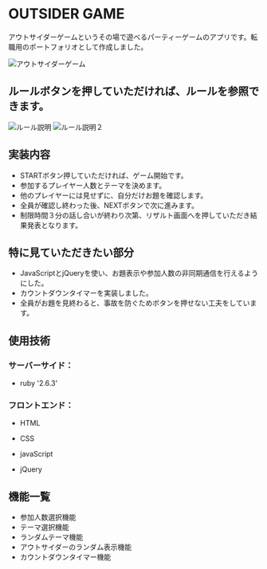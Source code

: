 # OUTSIDER GAME

アウトサイダーゲームというその場で遊べるパーティーゲームのアプリです。転職用のポートフォリオとして作成しました。


![アウトサイダーゲーム ](https://i.gyazo.com/04ac50303906ab33084687d98b887a2c.png)

## ルールボタンを押していただければ、ルールを参照できます。

![ルール説明 ](https://i.gyazo.com/a41d7994f7c0936327a790bd17a7161b.png)
![ルール説明２ ](https://i.gyazo.com/a41d7994f7c0936327a790bd17a7161b.png)

## 実装内容

* STARTボタン押していただければ、ゲーム開始です。
* 参加するプレイヤー人数とテーマを決めます。
* 他のプレイヤーには見せずに、自分だけお題を確認します。
* 全員が確認し終わった後、NEXTボタンで次に進みます。
* 制限時間３分の話し合いが終わり次第、リザルト画面へを押していただき結果発表となります。

## 特に見ていただきたい部分

* JavaScriptとjQueryを使い、お題表示や参加人数の非同期通信を行えるようにした。
* カウントダウンタイマーを実装しました。
* 全員がお題を見終わると、事故を防ぐためボタンを押せない工夫をしています。

## 使用技術

### サーバーサイド：

* ruby '2.6.3'


### フロントエンド：

* HTML
* CSS

* javaScript
* jQuery

## 機能一覧

* 参加人数選択機能
* テーマ選択機能
* ランダムテーマ機能
* アウトサイダーのランダム表示機能
* カウントダウンタイマー機能